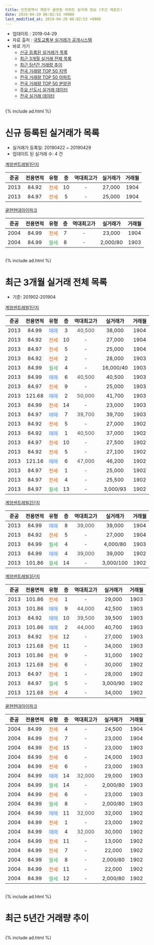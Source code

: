 ```yaml
---
title: 인천광역시 계양구 귤현동 아파트 실거래 정보 (주간 레포트)
date: 2019-04-29 06:02:53 +0900
last_modified_at: 2019-04-29 06:02:53 +0900
---
```


* 업데이트 : 2019-04-29
* 자료 출처 : [국토교통부 실거래가 공개시스템](http://rt.molit.go.kr)
* 바로 가기
    * [신규 등록된 실거래가 목록](#신규-등록된-실거래가-목록)
    * [최근 3개월 실거래 전체 목록](#최근-3개월-실거래-전체-목록)
    * [최근 5년간 거래량 추이](#최근-5년간-거래량-추이)
    * [전국 거래량 TOP 50 지역](https://inasie.github.io/apt-trade-info/최근-3개월-전국에서-가장-거래가-많이-발생한-지역)
    * [전국 거래량 TOP 50 아파트](https://inasie.github.io/apt-trade-info/최근-3개월-전국에서-가장-거래가-많이-발생한-아파트)
    * [전국 거래량 TOP 50 분양권](https://inasie.github.io/apt-trade-info/최근-3개월-전국에서-가장-거래가-많이-발생한-분양권)
    * [주요 신도시 실거래 데이터](https://inasie.github.io/apt-trade-info/주요-신도시)
    * [전국 실거래 데이터](https://inasie.github.io/apt-trade-info/전국)
<br>
{% include ad.html %}
<br>

# 신규 등록된 실거래가 목록
* 실거래가 등록일: 20190422 ~ 20190429
* 업데이트 된 실거래 수: 4 건


[계양센트레빌1단지](https://search.naver.com/search.naver?query=%EC%9D%B8%EC%B2%9C%EA%B4%91%EC%97%AD%EC%8B%9C+%EA%B3%84%EC%96%91%EA%B5%AC+%EA%B7%A4%ED%98%84%EB%8F%99+%EA%B3%84%EC%96%91%EC%84%BC%ED%8A%B8%EB%A0%88%EB%B9%8C1%EB%8B%A8%EC%A7%80)

|준공|전용면적|유형|층|역대최고가|실거래가|거래월|
|:---:|:---:|:---:|:---:|:---:|:---:|:---:|
|2013|84.92|<span style="color:#ff5a00">전세</span>|10|<span style="color:#444444">-</span>|27,000|1904|
|2013|84.97|<span style="color:#ff5a00">전세</span>|5|<span style="color:#444444">-</span>|25,000|1904|

[귤현현대아이파크](https://search.naver.com/search.naver?query=%EC%9D%B8%EC%B2%9C%EA%B4%91%EC%97%AD%EC%8B%9C+%EA%B3%84%EC%96%91%EA%B5%AC+%EA%B7%A4%ED%98%84%EB%8F%99+%EA%B7%A4%ED%98%84%ED%98%84%EB%8C%80%EC%95%84%EC%9D%B4%ED%8C%8C%ED%81%AC)

|준공|전용면적|유형|층|역대최고가|실거래가|거래월|
|:---:|:---:|:---:|:---:|:---:|:---:|:---:|
|2004|84.99|<span style="color:#ff5a00">전세</span>|7|<span style="color:#444444">-</span>|23,000|1904|
|2004|84.99|<span style="color:#34a853">월세</span>|8|<span style="color:#444444">-</span>|2,000/80|1903|


<br>
{% include ad.html %}
<br>

# 최근 3개월 실거래 전체 목록
* 기준: 201902-201904


[계양센트레빌1단지](https://search.naver.com/search.naver?query=%EC%9D%B8%EC%B2%9C%EA%B4%91%EC%97%AD%EC%8B%9C+%EA%B3%84%EC%96%91%EA%B5%AC+%EA%B7%A4%ED%98%84%EB%8F%99+%EA%B3%84%EC%96%91%EC%84%BC%ED%8A%B8%EB%A0%88%EB%B9%8C1%EB%8B%A8%EC%A7%80)

|준공|전용면적|유형|층|역대최고가|실거래가|거래월|
|:---:|:---:|:---:|:---:|:---:|:---:|:---:|
|2013|84.99|<span style="color:#4285f3">매매</span>|3|<span style="color:#444444">40,500</span>|38,000|1904|
|2013|84.92|<span style="color:#ff5a00">전세</span>|10|<span style="color:#444444">-</span>|27,000|1904|
|2013|84.97|<span style="color:#ff5a00">전세</span>|5|<span style="color:#444444">-</span>|25,000|1904|
|2013|84.92|<span style="color:#ff5a00">전세</span>|2|<span style="color:#444444">-</span>|28,000|1903|
|2013|84.99|<span style="color:#34a853">월세</span>|4|<span style="color:#444444">-</span>|16,000/40|1903|
|2013|84.99|<span style="color:#4285f3">매매</span>|6|<span style="color:#444444">40,500</span>|40,500|1903|
|2013|84.97|<span style="color:#ff5a00">전세</span>|9|<span style="color:#444444">-</span>|25,000|1903|
|2013|121.68|<span style="color:#4285f3">매매</span>|2|<span style="color:#444444">50,000</span>|41,700|1903|
|2013|84.99|<span style="color:#ff5a00">전세</span>|14|<span style="color:#444444">-</span>|23,000|1903|
|2013|84.97|<span style="color:#4285f3">매매</span>|7|<span style="color:#444444">39,700</span>|39,700|1903|
|2013|84.92|<span style="color:#ff5a00">전세</span>|5|<span style="color:#444444">-</span>|27,000|1902|
|2013|84.92|<span style="color:#4285f3">매매</span>|1|<span style="color:#444444">40,500</span>|37,000|1902|
|2013|84.97|<span style="color:#ff5a00">전세</span>|10|<span style="color:#444444">-</span>|27,500|1902|
|2013|84.92|<span style="color:#ff5a00">전세</span>|5|<span style="color:#444444">-</span>|27,100|1902|
|2013|121.16|<span style="color:#4285f3">매매</span>|6|<span style="color:#444444">47,000</span>|46,200|1902|
|2013|84.97|<span style="color:#ff5a00">전세</span>|1|<span style="color:#444444">-</span>|25,000|1902|
|2013|84.97|<span style="color:#ff5a00">전세</span>|4|<span style="color:#444444">-</span>|25,500|1902|
|2013|84.97|<span style="color:#34a853">월세</span>|13|<span style="color:#444444">-</span>|3,000/93|1902|

[계양센트레빌2단지](https://search.naver.com/search.naver?query=%EC%9D%B8%EC%B2%9C%EA%B4%91%EC%97%AD%EC%8B%9C+%EA%B3%84%EC%96%91%EA%B5%AC+%EA%B7%A4%ED%98%84%EB%8F%99+%EA%B3%84%EC%96%91%EC%84%BC%ED%8A%B8%EB%A0%88%EB%B9%8C2%EB%8B%A8%EC%A7%80)

|준공|전용면적|유형|층|역대최고가|실거래가|거래월|
|:---:|:---:|:---:|:---:|:---:|:---:|:---:|
|2013|84.99|<span style="color:#4285f3">매매</span>|8|<span style="color:#444444">39,000</span>|39,000|1904|
|2013|84.92|<span style="color:#ff5a00">전세</span>|5|<span style="color:#444444">-</span>|27,000|1904|
|2013|84.99|<span style="color:#34a853">월세</span>|4|<span style="color:#444444">-</span>|4,000/80|1903|
|2013|84.99|<span style="color:#4285f3">매매</span>|4|<span style="color:#444444">39,000</span>|39,000|1902|
|2013|101.86|<span style="color:#34a853">월세</span>|14|<span style="color:#444444">-</span>|3,000/100|1902|

[계양센트레빌3단지](https://search.naver.com/search.naver?query=%EC%9D%B8%EC%B2%9C%EA%B4%91%EC%97%AD%EC%8B%9C+%EA%B3%84%EC%96%91%EA%B5%AC+%EA%B7%A4%ED%98%84%EB%8F%99+%EA%B3%84%EC%96%91%EC%84%BC%ED%8A%B8%EB%A0%88%EB%B9%8C3%EB%8B%A8%EC%A7%80)

|준공|전용면적|유형|층|역대최고가|실거래가|거래월|
|:---:|:---:|:---:|:---:|:---:|:---:|:---:|
|2013|101.86|<span style="color:#ff5a00">전세</span>|1|<span style="color:#444444">-</span>|29,000|1903|
|2013|101.86|<span style="color:#4285f3">매매</span>|9|<span style="color:#444444">44,000</span>|42,500|1903|
|2013|84.92|<span style="color:#4285f3">매매</span>|10|<span style="color:#444444">39,500</span>|39,500|1903|
|2013|101.86|<span style="color:#4285f3">매매</span>|2|<span style="color:#444444">44,000</span>|40,700|1903|
|2013|84.92|<span style="color:#ff5a00">전세</span>|12|<span style="color:#444444">-</span>|27,000|1903|
|2013|121.68|<span style="color:#ff5a00">전세</span>|11|<span style="color:#444444">-</span>|34,000|1903|
|2013|101.86|<span style="color:#ff5a00">전세</span>|9|<span style="color:#444444">-</span>|31,000|1902|
|2013|121.68|<span style="color:#ff5a00">전세</span>|6|<span style="color:#444444">-</span>|30,000|1902|
|2013|84.97|<span style="color:#ff5a00">전세</span>|1|<span style="color:#444444">-</span>|28,000|1902|
|2013|84.97|<span style="color:#34a853">월세</span>|5|<span style="color:#444444">-</span>|3,000/90|1902|
|2013|121.68|<span style="color:#ff5a00">전세</span>|4|<span style="color:#444444">-</span>|34,000|1902|

[귤현현대아이파크](https://search.naver.com/search.naver?query=%EC%9D%B8%EC%B2%9C%EA%B4%91%EC%97%AD%EC%8B%9C+%EA%B3%84%EC%96%91%EA%B5%AC+%EA%B7%A4%ED%98%84%EB%8F%99+%EA%B7%A4%ED%98%84%ED%98%84%EB%8C%80%EC%95%84%EC%9D%B4%ED%8C%8C%ED%81%AC)

|준공|전용면적|유형|층|역대최고가|실거래가|거래월|
|:---:|:---:|:---:|:---:|:---:|:---:|:---:|
|2004|84.99|<span style="color:#ff5a00">전세</span>|4|<span style="color:#444444">-</span>|24,500|1904|
|2004|84.99|<span style="color:#ff5a00">전세</span>|7|<span style="color:#444444">-</span>|23,000|1904|
|2004|84.99|<span style="color:#ff5a00">전세</span>|15|<span style="color:#444444">-</span>|23,000|1903|
|2004|84.99|<span style="color:#ff5a00">전세</span>|6|<span style="color:#444444">-</span>|24,000|1903|
|2004|84.99|<span style="color:#ff5a00">전세</span>|6|<span style="color:#444444">-</span>|23,000|1903|
|2004|84.99|<span style="color:#4285f3">매매</span>|14|<span style="color:#444444">32,000</span>|29,000|1903|
|2004|84.99|<span style="color:#34a853">월세</span>|14|<span style="color:#444444">-</span>|2,000/80|1903|
|2004|84.99|<span style="color:#ff5a00">전세</span>|6|<span style="color:#444444">-</span>|23,000|1903|
|2004|84.99|<span style="color:#34a853">월세</span>|8|<span style="color:#444444">-</span>|2,000/80|1903|
|2004|84.99|<span style="color:#4285f3">매매</span>|11|<span style="color:#444444">32,000</span>|32,000|1902|
|2004|84.99|<span style="color:#ff5a00">전세</span>|1|<span style="color:#444444">-</span>|23,000|1902|
|2004|84.99|<span style="color:#4285f3">매매</span>|4|<span style="color:#444444">32,000</span>|30,000|1902|
|2004|84.99|<span style="color:#ff5a00">전세</span>|11|<span style="color:#444444">-</span>|13,000|1902|
|2004|84.99|<span style="color:#ff5a00">전세</span>|7|<span style="color:#444444">-</span>|22,000|1902|
|2004|84.99|<span style="color:#34a853">월세</span>|8|<span style="color:#444444">-</span>|2,000/80|1902|
|2004|84.99|<span style="color:#ff5a00">전세</span>|11|<span style="color:#444444">-</span>|22,000|1902|
|2004|84.99|<span style="color:#34a853">월세</span>|12|<span style="color:#444444">-</span>|2,000/80|1902|


<br>
{% include ad.html %}
<br>

# 최근 5년간 거래량 추이


<div style="width:100%;">
    <canvas id="deal_progress" height="200"></canvas>
</div>

<script>
new Chart(document.getElementById("deal_progress"), {
    type: 'line',
    data: {
        labels: ['201404','201405','201406','201407','201408','201409','201410','201411','201412','201501','201502','201503','201504','201505','201506','201507','201508','201509','201510','201511','201512','201601','201602','201603','201604','201605','201606','201607','201608','201609','201610','201611','201612','201701','201702','201703','201704','201705','201706','201707','201708','201709','201710','201711','201712','201801','201802','201803','201804','201805','201806','201807','201808','201809','201810','201811','201812','201901','201902','201903','201904'],
        datasets: [{
            label: '매매',
            pointRadius: 1,
            data: [5, 6, 2, 7, 5, 3, 17, 9, 4, 8, 6, 12, 17, 17, 6, 76, 62, 66, 74, 31, 16, 17, 6, 20, 9, 43, 19, 26, 17, 20, 8, 6, 6, 3, 3, 15, 6, 11, 18, 15, 13, 11, 7, 7, 6, 6, 9, 10, 4, 4, 8, 5, 12, 9, 9, 5, 36, 23, 5, 7, 2],
            borderColor: "rgba(255, 201, 14, 1)",
            backgroundColor: "rgba(255, 201, 14, 0.5)",
            fill: false,
            lineTension: 0
        },{
            label: '전월세',
            pointRadius: 1,
            data: [3, 4, 7, 7, 9, 3, 5, 9, 10, 18, 22, 17, 11, 9, 14, 10, 11, 3, 5, 4, 10, 6, 5, 8, 7, 8, 8, 8, 5, 4, 4, 8, 13, 10, 12, 13, 14, 7, 14, 7, 10, 13, 8, 4, 8, 10, 9, 8, 6, 8, 10, 6, 6, 4, 8, 5, 6, 13, 18, 14, 5],
            borderColor: "rgba(0, 141, 185, 1)",
            backgroundColor: "rgba(0, 141, 185, 0.5)",
            fill: false,
            lineTension: 0
        }
        ]
    },
    options: {
        responsive: true,
        title: {
            display: false
        },
        tooltips: {
            mode: 'index',
            intersect: false
        },
        hover: {
            mode: 'nearest',
            intersect: true
        },
        scales: {
            xAxes: [{
                display: true,
                scaleLabel: {
                    display: true,
                    labelString: '년/월'
                }
            }],
            yAxes: [{
                display: true,
                ticks: {
                    suggestedMin: 0,
                },
                scaleLabel: {
                    display: true,
                    labelString: '실거래 수'
                }
            }]
        }
    }
});

</script>


<br>
{% include ad.html %}
<br>

